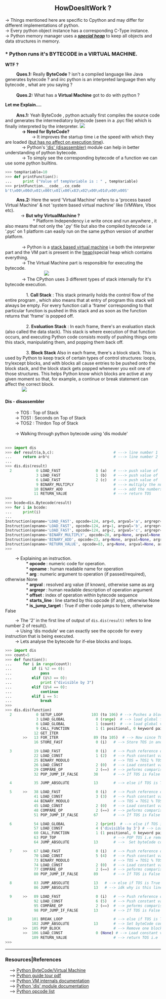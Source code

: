 
<h2><center>HowDoesItWork ?</center></h2>

-> Things mentioned here are specific to Cpython and may differ for different implementations of python.<br>
->  Every python object instance has a corresponding C-Type instance.<br>
-> <a id="heap">Python memory manager uses a <u><b><i>special heap</i></b></u> to keep all objects and data structures in memory.</a><br>

<h3> * Python runs it's BYTECODE in a VIRTUAL MACHINE. </h3> 

  <b>  WTF ?</b><br>
<p>
 &emsp; &emsp; <strong>Ques.1:</strong> Really <b> ByteCode </b>? isn't a compiled language like Java generates bytecode ? and iirc python is an interpreted language then why bytecode , what are you saying ?<br><br>
 &emsp; &emsp; <strong>Ques.2:</strong> What has a <b>Virtual Machine</b> got to do with python ? <br>
</p>
<b> Let me Explain....</b><br><br>
 &emsp; &emsp; <strong>Ans.1:</strong>    Yeah ByteCode , python actually first compiles the source code and generates the intermediatory bytecode (seen in a .pyc file) which is finally interpreted by the interpreter.

<img src="./CodeExecution.png">
<br>
&emsp; &emsp; &emsp;  <strong>-> Need for ByteCode? </strong><br>
&emsp; &emsp; &emsp; &emsp; &emsp;-> It improves the startup time i.e the speed with which they are loaded (<a href="https://docs.python.org/3/tutorial/modules.html#compiled-python-files">but has no affect on execution time</a>).
<br>
  &emsp; &emsp; &emsp; -> Python's <a href="#dis">'dis' (disassembler)</a> module can help in better understanding of python bytecode.
<br>
 &emsp; &emsp; &emsp; -> To simply see the corresponding bytecode of a function we can use some python builtins.<br>

```python
>>> tempVariable=10
>>> def printFunction():
...     print ("Value of tempVariable is : " , tempVariable)
>>> printFunction.__code__.co_code
b't\x00\x00d\x01\x00t\x01\x00\x83\x02\x00\x01d\x00\x00S'
```
&emsp; &emsp; <strong>Ans.2:</strong> Here the word 'Virtual Machine' refers to a 'process based Virtual Machine' & not 'system based virtual machine' like (VMWare, Vbox etc).<br>
&emsp; &emsp; &emsp;-> <strong>But why VirtualMachine ? </strong>
<br>
&emsp; &emsp; &emsp; &emsp;  &emsp; * Platform Independency i.e write once and run anywhere , it also means that not only the '.py' file but also the compiled bytecode i.e '.pyc' on 1 platform can easily run on the same python version of another platform.
<br><br>
 &emsp; &emsp; &emsp; -> Python is a <a href="https://en.wikipedia.org/wiki/Stack_machine">stack based virtual machine</a> i.e both the interpreter part and the VM part is present in the <a href="#heap">heap</a>(special heap which contains everything.
</br>
&emsp; &emsp; &emsp; -> The Virtual Machine part is responsible for executing the bytecode.
<br> 
 &emsp; &emsp; &emsp; &emsp; &emsp; &emsp; &emsp; <img src="./pythonExecutable.png">
<br>
&emsp; &emsp; &emsp; -> The CPython uses 3 different types of stack internally for it's bytecode execution.<br><br>
&emsp; &emsp; &emsp; &emsp;1. <b>Call Stack</b> : This stack primarily holds the control flow of the entire program , which also means that at entry of program this stack will always be empty. For every function call a 'frame' corresponding to that particular function is pushed in this stack and as soon as the function returns that 'frame' is popped off.
<br><br>
&emsp; &emsp; &emsp; &emsp;2. <b>Evaluation Stack</b> : In each frame, there's an evaluation stack (also called the data stack). This stack is where execution of that function occurs, and executing Python code consists mostly of pushing things onto this stack, manipulating them, and popping them back off.
<br><br>
&emsp; &emsp; &emsp; &emsp;3. <b>Block Stack</b>
Also in each frame, there's a block stack. This is used by Python to keep track of certain types of control structures: loops, try/except blocks, and with blocks all cause entries to be pushed onto the block stack, and the block stack gets popped whenever you exit one of those structures. This helps Python know which blocks are active at any given moment so that, for example, a continue or break statement can affect the correct block.
<br>
&emsp; &emsp; &emsp; <img src="./pythonStack.png">
<br>

<h4 id="dis"> Dis - disassembler </h4>
&emsp; &emsp;-> TOS : Top of Stack<br>
&emsp; &emsp;-> TOS1 : Seconds on Top of Stack<br>
&emsp; &emsp;-> TOS2 : Thirdon Top of Stack<br><br>
&emsp; &emsp;-> Walking through python bytecode using 'dis module'
<br><br>

```python
>>> import dis
>>> def result(a,b,c):                           # ---> line number 1
...     return a+b*c                             # ---> line number 2 
... 
>>> dis.dis(result)
  2           0 LOAD_FAST                0 (a)   # ---> push value of 'a' on stack , here '0' is the argument number
              3 LOAD_FAST                1 (b)   # ---> push value of 'b' on stack
              6 LOAD_FAST                2 (c)   # ---> push value of 'c' on stack
              9 BINARY_MULTIPLY                  # ---> multiply the numbers on TOS & TOS1 and store it in TOS
             10 BINARY_ADD                       # ---> add the numbers on TOS & TOS1 and store it in TOS
             11 RETURN_VALUE                     # ---> return TOS
>>>
>>> bcode=dis.Bytecode(result)
>>> for i in bcode:
...     print(i)
... 
Instruction(opname='LOAD_FAST', opcode=124, arg=0, argval='a', argrepr='a', offset=0, starts_line=2, is_jump_target=False)
Instruction(opname='LOAD_FAST', opcode=124, arg=1, argval='b', argrepr='b', offset=3, starts_line=None, is_jump_target=False)
Instruction(opname='LOAD_FAST', opcode=124, arg=2, argval='c', argrepr='c', offset=6, starts_line=None, is_jump_target=False)
Instruction(opname='BINARY_MULTIPLY', opcode=20, arg=None, argval=None, argrepr='', offset=9, starts_line=None, is_jump_target=False)
Instruction(opname='BINARY_ADD', opcode=23, arg=None, argval=None, argrepr='', offset=10, starts_line=None, is_jump_target=False)
Instruction(opname='RETURN_VALUE', opcode=83, arg=None, argval=None, argrepr='', offset=11, starts_line=None, is_jump_target=False)
>>> 
```
&emsp; &emsp;-> Explaining an instruction.<br>
&emsp; &emsp;&emsp; &emsp; * <b>opcode        </b> : numeric code for operation.<br>
&emsp; &emsp;&emsp; &emsp; * <b>opname        </b> : human readable name for operation<br>
&emsp; &emsp;&emsp; &emsp; * <b>arg           </b> : numeric argument to operation (if passed/required), otherwise None<br>
&emsp; &emsp;&emsp; &emsp; * <b>argval        </b> : resolved arg value (if known), otherwise same as arg<br>
&emsp; &emsp;&emsp; &emsp; * <b>argrepr       </b> : human readable description of operation argument<br>
&emsp; &emsp;&emsp; &emsp; * <b>offset        </b> : index of operation within bytecode sequence<br>
&emsp; &emsp;&emsp; &emsp; * <b>starts_line   </b> : line started by this opcode (if any), otherwise None<br>
&emsp; &emsp;&emsp; &emsp; * <b>is_jump_target</b> : True if other code jumps to here, otherwise False<br>

&emsp; &emsp;-> The '2' in the first line of output of `dis.dis(result)` refers to line number 2 of result().<br>
&emsp; &emsp;-> Using 'dis module' we can exactly see the opcode for every instruction that is being executed.<br>
&emsp; &emsp;-> Lets analyse the bytecode for if-else blocks and loops.<br>

```python
>>> import dis
>>> count=5
>>> def function():
...     for i in range(count):
...         if (i %2 == 0): 
...             pass
...         elif (i%3 == 0): 
...             print ("divisible by 3")
...         elif (i%4 == 0): 
...             continue
...         elif i == 5:
...             break
>>>
>>> dis.dis(function)
  2           0 SETUP_LOOP             103 (to 106) # --> Pushes a block for loop on block stack , ( to 106) means that this loop exists till instruction 105 only i.e POP_BLOCK
              3 LOAD_GLOBAL              0 (range)  # --> load global function 'range' onto stack 
              6 LOAD_GLOBAL              1 (count)  # --> load global variable 'counter' onto stack
              9 CALL_FUNCTION            1 (1 positional, 0 keyword pair)  # --> Calls the function range by creating another frame on stack and destroys that frame as soon as the function returns
             12 GET_ITER
        >>   13 FOR_ITER                89 (to 105)  # --> Now since TOS is an iterator calls it's next and push it on TOS(next instruction), incase iterator is empty pop TOS and increment byte counter so basically this will help us escape the loop when the iterator is exhausted.
             16 STORE_FAST               0 (i)   # --> Store TOS in another structure named 'co_varnames' which references local variables(here 'i')  

  3          19 LOAD_FAST                0 (i)   # --> Push reference of 'i' from structure 'co_varnames' to TOS.
             22 LOAD_CONST               1 (2)   # --> Push constant value '2' onto TOS
             25 BINARY_MODULO                    # --> TOS = TOS1 % TOS  i.e TOS = i%2
             26 LOAD_CONST               2 (0)   # --> Load constant value '0' on TOS. 
             29 COMPARE_OP               2 (==)  # --> peforms comparison operation i.e TOS = TOS1 == TOS i.e i%2 == 0
             32 POP_JUMP_IF_FALSE       38       # --> If TOS is False then set byteCode counter to 38 i.e jump to instruction 38 and pop TOS  

  4          35 JUMP_ABSOLUTE           13       # --> else if TOS is True Set byteCode counter to 13 i.e jump to instruction 13 (this step is basically if i%2==0 simply pass i.e jump back to next iteration)

  5     >>   38 LOAD_FAST                0 (i)   # --> Push reference of 'i' from structure 'co_varnames' to TOS.
             41 LOAD_CONST               3 (3)   # --> Push constant value '3' onto TOS
             44 BINARY_MODULO                    # --> TOS = TOS1 % TOS  i.e TOS = i%3
             45 LOAD_CONST               2 (0)   # --> Load constant value '0' on TOS. 
             48 COMPARE_OP               2 (==)  # --> peforms comparison operation i.e TOS = TOS1 == TOS i.e i%3 == 0
             51 POP_JUMP_IF_FALSE       67       # --> If TOS is False then set byteCode counter to 67 i.e jump to instruction 67 and pop TOS  

  6          54 LOAD_GLOBAL              2 (print)  # --> else if TOS is True then load global function 'print' onto the stack 
             57 LOAD_CONST               4 ('divisible by 3') # --> Load constant string 'divisible by 3'
             60 CALL_FUNCTION            1 (1 positional, 0 keyword pair) # --> Calls the print function and all the argument present in stack before function name are arguments to that function, when print function returns it's existence from stack is also removed.
             63 POP_TOP                          # --> POP TOS i.e remove the output of 'i%3 == 0' from stack.
             64 JUMP_ABSOLUTE           13       # -->  Set byteCode counter to 13 i.e jump to instruction 13 (now since that we have printed it's time for next iteration)

  7     >>   67 LOAD_FAST                0 (i)   # --> Push reference of 'i' from structure 'co_varnames' to TOS. 
             70 LOAD_CONST               5 (4)   # --> Push constant value '4' onto TOS  
             73 BINARY_MODULO                    # --> TOS = TOS1 % TOS  i.e TOS = i%4
             74 LOAD_CONST               2 (0)   # --> Load constant value '0' on TOS. 
             77 COMPARE_OP               2 (==)  # --> peforms comparison operation i.e TOS = TOS1 == TOS i.e i%4 == 0
             80 POP_JUMP_IF_FALSE       89       # --> If TOS is False then set byteCode counter to 89 i.e jump to instruction 89 and pop TOS  

  8          83 JUMP_ABSOLUTE           13   # --> else if TOS is True Set byteCode counter to 13 i.e jump to instruction 13 (this step is basically if i%4==0 continue )
             86 JUMP_ABSOLUTE           13   # --> idk why is this line repeated ? probably something to do with how 'continue' works ? 

  9     >>   89 LOAD_FAST                0 (i)   # --> Push reference of 'i' from structure 'co_varnames' to TOS. 
             92 LOAD_CONST               6 (5)   # --> Push constant value '5' onto TOS 
             95 COMPARE_OP               2 (==)  # --> peforms comparison operation i.e TOS = TOS1 == TOS i.e i%5 == 0
             98 POP_JUMP_IF_FALSE       13       # --> If TOS is False then set byteCode counter to 13 i.e jump to instruction 13 and pop TOS  

 10         101 BREAK_LOOP                       # --> else if TOS is True then break the loop due to encountered 'break' statement
            102 JUMP_ABSOLUTE           13       # --> Set byteCode counter to 13 i.e jump to instruction 13 i.e if the number is not divisible by 2,3,4,5 then simply skip it
        >>  105 POP_BLOCK                        # --> Remove one block from the block stack from frame, as the block stack contains blocks for try-catch , loops etc.
        >>  106 LOAD_CONST               0 (None) # --> Load constant value 'None' on TOS
            109 RETURN_VALUE                     # --> return TOS i.e 'None' to caller.
>>> 


```

<hr>
<h3> Resources|References</h3>

&emsp;--> <a href="https://opensource.com/article/18/4/introduction-python-bytecode">Python ByteCode/Virtual Machine</a><br>
&emsp;--> <a href="https://troeger.eu/files/teaching/pythonvm08.pdf">Python guide tour pdf</a><br>
&emsp;--> <a href="https://cs263-technology-tutorial.readthedocs.io/en/latest/">Python VM internals documentation</a><br>
&emsp;--> <a href="https://docs.python.org/3.4/library/dis.html">Python 'dis' module documentation</a><br>
&emsp;--> <a href="https://github.com/python/cpython/blob/master/Lib/opcode.py">Python opcode list</a><br>

